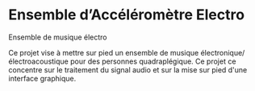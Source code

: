 # Ensemble d’Accéléromètre Electro
Ensemble de musique électro

Ce projet vise à mettre sur pied un ensemble de musique électronique/électroacoustique pour des personnes quadraplégique. Ce projet ce concentre sur le traitement du signal audio et sur la mise sur pied d'une interface graphique.
